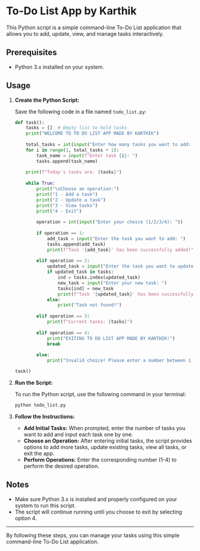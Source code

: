 # To-Do List App by Karthik

This Python script is a simple command-line To-Do List application that allows you to add, update, view, and manage tasks interactively.

## Prerequisites

- Python 3.x installed on your system.

## Usage

1. **Create the Python Script:**

    Save the following code in a file named `todo_list.py`:

    ```python
    def task():
        tasks = []  # Empty list to hold tasks
        print("WELCOME TO TO DO LIST APP MADE BY KARTHIK")
        
        total_tasks = int(input("Enter how many tasks you want to add: "))
        for i in range(1, total_tasks + 1):
            task_name = input(f"Enter task {i}: ")
            tasks.append(task_name)
        
        print(f"Today's tasks are: {tasks}")
        
        while True:
            print("\nChoose an operation:")
            print("1 - Add a task")
            print("2 - Update a task")
            print("3 - View tasks")
            print("4 - Exit")
            
            operation = int(input("Enter your choice (1/2/3/4): "))
            
            if operation == 1:
                add_task = input("Enter the task you want to add: ")
                tasks.append(add_task)
                print(f"Task '{add_task}' has been successfully added!")
            
            elif operation == 2:
                updated_task = input("Enter the task you want to update: ")
                if updated_task in tasks:
                    ind = tasks.index(updated_task)
                    new_task = input("Enter your new task: ")
                    tasks[ind] = new_task
                    print(f"Task '{updated_task}' has been successfully updated to '{new_task}'!")
                else:
                    print("Task not found!")
            
            elif operation == 3:
                print(f"Current tasks: {tasks}")
            
            elif operation == 4:
                print("EXITING TO DO LIST APP MADE BY KARTHIK!")
                break
            
            else:
                print("Invalid choice! Please enter a number between 1 and 4.")

    task()
    ```

2. **Run the Script:**

    To run the Python script, use the following command in your terminal:

    ```bash
    python todo_list.py
    ```

3. **Follow the Instructions:**

    - **Add Initial Tasks:** When prompted, enter the number of tasks you want to add and input each task one by one.
    - **Choose an Operation:** After entering initial tasks, the script provides options to add more tasks, update existing tasks, view all tasks, or exit the app.
    - **Perform Operations:** Enter the corresponding number (1-4) to perform the desired operation.

## Notes

- Make sure Python 3.x is installed and properly configured on your system to run this script.
- The script will continue running until you choose to exit by selecting option 4.

---

By following these steps, you can manage your tasks using this simple command-line To-Do List application.

